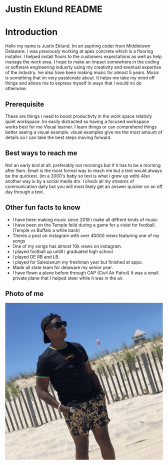 # Justin Eklund README
# Introduction
Hello my name is Justin Eklund. Im an aspiring coder from Middletown Delaware. I was previously working at apex concrete which is a flooring installer. I helped install floors to the customers expectations as well as help manage the work area. I hope to make an impact somewhere in the coding or software engineering indusrty using my creativity and eventual expertise of the industry. Ive also have been making music for almost 5 years. Music is something that im very passionate about. It helps me take my mind off things and allows me to express myself in ways that I would no do otherwise.


## Prerequisite
These are things i need to boost productivty in the work space
relativly quiet workspace. Im easily distracted so having a focused workspace works best for me
Visual learner. I learn things or can comprehend things better seeing a visual example. visual examples give me the most amount of details so I can take the best steps moving forward.

## Best ways to reach me
Not an early bird at all. preferably not mornings but if it has to be a morning after 9am. Email is the most formal way to reach me but a text would always be the quickest. (im a 2000's baby so text is what i grew up with) Also another way is by a social media dm. I check all my streams of communication daily but you will most likely get an answer quicker on an off day through a text.

## Other fun facts to know
* I have been making music since 2018 i make all diffrent kinds of music
* I have been on the Temple feild during a game for a visist for football. (Temple vs Buffalo a while back)
* Theres a post on instagram with over 40000 views featuring one of my songs
* One of my songs has almost 10k views on instagram.
* I played football up untill i graduated high school
* I played DE RB and LB.
* I played for Salesianum my freshman year but finished at appo.
* Made all state team for delaware my senior year.
* I have flown a plane before through CAP (Civil Air Patrol) It was a small private plane that I helped steer while it was in the air.
## Photo of me
![image](Images/IMG_2810.jpg)
